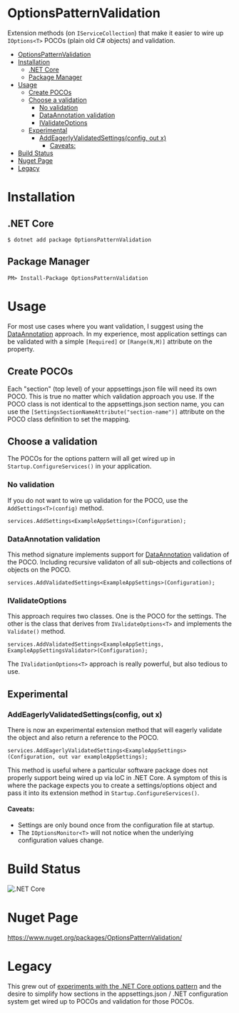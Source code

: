 # OptionsPatternValidation

Extension methods (on `IServiceCollection`) that make it easier to wire up `IOptions<T>` POCOs (plain old C# objects) and validation.

- [OptionsPatternValidation](#optionspatternvalidation)
- [Installation](#installation)
  - [.NET Core](#net-core)
  - [Package Manager](#package-manager)
- [Usage](#usage)
  - [Create POCOs](#create-pocos)
  - [Choose a validation](#choose-a-validation)
    - [No validation](#no-validation)
    - [DataAnnotation validation](#dataannotation-validation)
    - [IValidateOptions](#ivalidateoptions)
  - [Experimental](#experimental)
    - [AddEagerlyValidatedSettings<T>(config, out x)](#addeagerlyvalidatedsettingstconfig-out-x)
      - [Caveats:](#caveats)
- [Build Status](#build-status)
- [Nuget Page](#nuget-page)
- [Legacy](#legacy)

# Installation

## .NET Core

    $ dotnet add package OptionsPatternValidation

## Package Manager

    PM> Install-Package OptionsPatternValidation

# Usage

For most use cases where you want validation, I suggest using the [DataAnnotation](https://docs.microsoft.com/en-us/dotnet/api/system.componentmodel.dataannotations?view=netcore-3.1) approach.  In my experience, most application settings can be validated with a simple `[Required]` or `[Range(N,M)]` attribute on the property.

## Create POCOs

Each "section" (top level) of your appsettings.json file will need its own POCO.  This is true no matter which validation approach you use.  If the POCO class is not identical to the appsettings.json section name, you can use the `[SettingsSectionNameAttribute("section-name")]` attribute on the POCO class definition to set the mapping.

## Choose a validation

The POCOs for the options pattern will all get wired up in `Startup.ConfigureServices()` in your application.

### No validation

If you do not want to wire up validation for the POCO, use the `AddSettings<T>(config)` method.

    services.AddSettings<ExampleAppSettings>(Configuration);

### DataAnnotation validation

This method signature implements support for [DataAnnotation](https://docs.microsoft.com/en-us/dotnet/api/system.componentmodel.dataannotations?view=netcore-3.1) validation of the POCO.  Including recursive validaton of all sub-objects and collections of objects on the POCO.

    services.AddValidatedSettings<ExampleAppSettings>(Configuration);

### IValidateOptions

This approach requires two classes.  One is the POCO for the settings.  The other is the class that derives from `IValidateOptions<T>` and implements the `Validate()` method.

    services.AddValidatedSettings<ExampleAppSettings, ExampleAppSettingsValidator>(Configuration);

The `IValidationOptions<T>` approach is really powerful, but also tedious to use.

## Experimental

### AddEagerlyValidatedSettings<T>(config, out x)

There is now an experimental extension method that will eagerly validate the object and also return a reference to the POCO.  

    services.AddEagerlyValidatedSettings<ExampleAppSettings>(Configuration, out var exampleAppSettings);

This method is useful where a particular software package does not properly support being wired up via IoC in .NET Core.  A symptom of this is where the package expects you to create a settings/options object and pass it into its extension method in `Startup.ConfigureServices()`.

#### Caveats:

- Settings are only bound once from the configuration file at startup.
- The `IOptionsMonitor<T>` will not notice when the underlying configuration values change.

# Build Status

![.NET Core](https://github.com/tgharold/OptionsPatternValidation/workflows/.NET%20Core/badge.svg)

# Nuget Page

https://www.nuget.org/packages/OptionsPatternValidation/

# Legacy

This grew out of [experiments with the .NET Core options pattern](https://github.com/tgharold/DotNetCore-ConfigurationOptionsValidationExamples) and the desire to simplify how sections in the appsettings.json / .NET configuration system get wired up to POCOs and validation for those POCOs.
